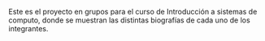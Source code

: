 Este es el proyecto en grupos para el curso de Introducción a sistemas de computo, donde se muestran las distintas biografías de cada uno de los integrantes.
